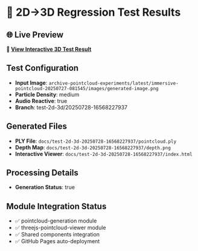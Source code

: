 # 🧪 2D→3D Regression Test Results

## 🌐 Live Preview
**🎯 [View Interactive 3D Test Result](https://nyukicorn.github.io/kamuicode-workflow/test-2d-3d-20250728-16568227937/)**

## Test Configuration
- **Input Image**: `archive-pointcloud-experiments/latest/immersive-pointcloud-20250727-081545/images/generated-image.png`
- **Particle Density**: medium
- **Audio Reactive**: true
- **Branch**: test-2d-3d/20250728-16568227937

## Generated Files
- **PLY File**: `docs/test-2d-3d-20250728-16568227937/pointcloud.ply`
- **Depth Map**: `docs/test-2d-3d-20250728-16568227937/depth.png`
- **Interactive Viewer**: `docs/test-2d-3d-20250728-16568227937/index.html`

## Processing Details
- **Generation Status**: true

## Module Integration Status
- ✅ pointcloud-generation module
- ✅ threejs-pointcloud-viewer module
- ✅ Shared components integration
- ✅ GitHub Pages auto-deployment
